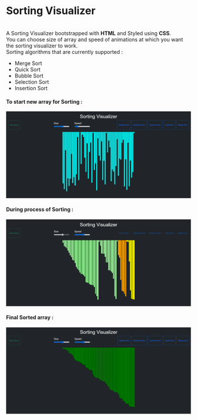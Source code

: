 <h1>Sorting Visualizer</h1>
<br>
A Sorting Visualizer bootstrapped with <b>HTML</b> and Styled using <b>CSS</b></a>.<br>
You can choose size of array and speed of animations at which you want the sorting visualizer to work.<br>
Sorting algorithms that are currently supported :<br>
<ul><li>Merge Sort</li><li>Quick Sort</li><li>Bubble Sort</li><li>Selection Sort</li><li>Insertion Sort</li></ul>
<h4>To start new array for Sorting :</h4>
<img src="https://github.com/diwanshu2004/Sorting-Visualiser/blob/main/Sorting%20Visualiser/img/img1.png">
<h4>During process of Sorting :</h4>
<img src="https://github.com/diwanshu2004/Sorting-Visualiser/blob/main/Sorting%20Visualiser/img/img2.png">
<h4>Final Sorted array :</h4>
<img src="https://github.com/diwanshu2004/Sorting-Visualiser/blob/main/Sorting%20Visualiser/img/img3.png">
